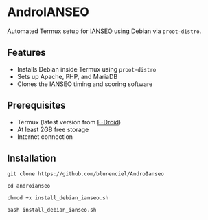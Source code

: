 # AndroIANSEO

Automated Termux setup for [IANSEO](https://github.com/brian-nelson/ianseo) using Debian via `proot-distro`.

## Features

- Installs Debian inside Termux using `proot-distro`
- Sets up Apache, PHP, and MariaDB
- Clones the IANSEO timing and scoring software

## Prerequisites

- Termux (latest version from [F-Droid](https://f-droid.org/en/packages/com.termux/))
- At least 2GB free storage
- Internet connection

## Installation

```
git clone https://github.com/blurenciel/AndroIanseo
```
```
cd androianseo
```
```
chmod +x install_debian_ianseo.sh
```
```
bash install_debian_ianseo.sh
```
